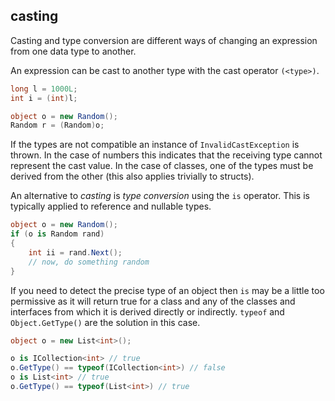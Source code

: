 ## casting

Casting and type conversion are different ways of changing an expression from one data type to another.

An expression can be cast to another type with the cast operator `(<type>)`.

```csharp
long l = 1000L;
int i = (int)l;

object o = new Random();
Random r = (Random)o;
```

If the types are not compatible an instance of `InvalidCastException` is thrown. In the case of numbers this indicates that the receiving type cannot represent the cast value. In the case of classes, one of the types must be derived from the other (this also applies trivially to structs).

An alternative to _casting_ is _type conversion_ using the `is` operator. This is typically applied to reference and nullable types.

```csharp
object o = new Random();
if (o is Random rand)
{
    int ii = rand.Next();
    // now, do something random
}
```

If you need to detect the precise type of an object then `is` may be a little too permissive as it will return true for a class and any of the classes and interfaces from which it is derived directly or indirectly. `typeof` and `Object.GetType()` are the solution in this case.

```csharp
object o = new List<int>();

o is ICollection<int> // true
o.GetType() == typeof(ICollection<int>) // false
o is List<int> // true
o.GetType() == typeof(List<int>) // true
```
